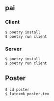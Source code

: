 ## pai

### Client

```
$ poetry install
$ poetry run client
```

### Server

```
$ poetry install
$ poetry run client
```

## Poster

```
$ cd poster
$ latexmk poster.tex
```
